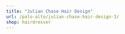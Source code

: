 ```yaml
---
title: "Julian Chase Hair Design"
url: /palo-alto/julian-chase-hair-design-3/
shop: hairdresser
---
```

